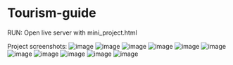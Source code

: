 ﻿# Tourism-guide
RUN:
Open live server with mini_project.html

Project screenshots:
![image](https://github.com/user-attachments/assets/ccb358cf-ca3d-44e7-8423-9f721f4bda30)
![image](https://github.com/user-attachments/assets/fa6a35d2-9bda-45af-96b2-327d694d358a)
![image](https://github.com/user-attachments/assets/b1ff1b6c-8e57-437c-81bb-ca461adb890a)
![image](https://github.com/user-attachments/assets/2b82d1dc-dfc6-4fae-8790-0c39886b67b4)
![image](https://github.com/user-attachments/assets/5b554009-7b37-4e45-ac0b-2355d6803e11)
![image](https://github.com/user-attachments/assets/c21f99e0-7eac-4be9-b389-375a5a2ad927)
![image](https://github.com/user-attachments/assets/efb26b3a-9305-470e-bb5b-1b6aaeb433dc)
![image](https://github.com/user-attachments/assets/397cf76f-9873-4e36-86e9-7870df2fe5a1)
![image](https://github.com/user-attachments/assets/5613fbd8-e21b-49af-98f8-3c2a77e431f4)
![image](https://github.com/user-attachments/assets/42225a6d-fa0b-4947-91f2-c242cbccf01b)
![image](https://github.com/user-attachments/assets/7fb1b6a7-bc1e-496e-870b-92ce55619afa)
